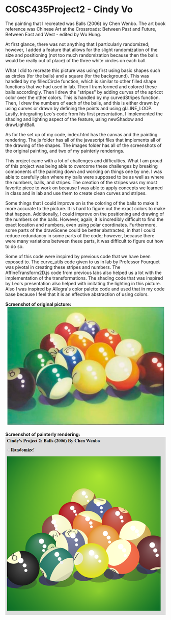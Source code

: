 # COSC435Project2 - Cindy Vo

The painting that I recreated was Balls (2006) by Chen Wenbo. The art book reference was Chinese Art at the Crossroads: Between Past and Future, Between East and West - edited by Wu Hung.

At first glance, there was not anything that I particularly randomized; however, I added a feature that allows for the slight randomization of the size and positioning (not too much randomization because then the balls would be really out of place) of the three white circles on each ball.

What I did to recreate this picture was using first using basic shapes such as circles (for the balls) and a square (for the background). This was handled by my filledCircle function, which is similar to other filled shape functions that we had used in lab. Then I transformed and colored these balls accordingly. Then I drew the "stripes" by adding curves of the apricot color over the other colors. This is handled by my curvedStripes function. Then, I drew the numbers of each of the balls, and this is either drawn by using curves or drawn by defining the points and using gl.LINE_LOOP. Lastly, integrating Leo's code from his first presentation, I implemented the shading and lighting aspect of the feature, using newShadow and drawLightBall.

As for the set up of my code, index.html has the canvas and the painting rendering. The js folder has all of the javascript files that implements all of the drawing of the shapes. The images folder has all of the screenshots of the original painting, and two of my painterly renderings.

This project came with a lot of challenges and difficulties. What I am proud of this project was being able to overcome these challenges by breaking components of the painting down and working on things one by one. I was able to carefully plan where my balls were supposed to be as well as where the numbers, balls, and stripes. The creation of the stripes was my most favorite piece to work on because I was able to apply concepts we learned in class and in lab and use them to create clean curves and stripes.

Some things that I could improve on is the coloring of the balls to make it more accurate to the picture. It is hard to figure out the exact colors to make that happen. Additionally, I could improve on the positioning and drawing of the numbers on the balls. However, again, it is incredibly difficult to find the exact location and numbers, even using polar coordinates. Furthermore, some parts of the drawScene could be better abstracted, in that I could reduce redundancy in some parts of the code; however, because there were many variations between these parts, it was difficult to figure out how to do so.

Some of this code were inspired by previous code that we have been exposed to. The curve_utils code given to us in lab by Professor Fourquet was pivotal in creating these stripes and numbers. The AffineTransform2D.js code from previous labs also helped us a lot with the implementation of the transformations. The shading code that was inspired by Leo's presentation also helped with imitating the lighting in this picture. Also I was inspired by Allegra's color palette code and used that in my code base because I feel that it is an effective abstraction of using colors.

**Screenshot of original picture:**
![Original](/images/Balls_ChenWenbo_Original_Pic.PNG)


**Screenshot of painterly rendering:**
![Image](/images/Canvas_Rendering_1.PNG)
